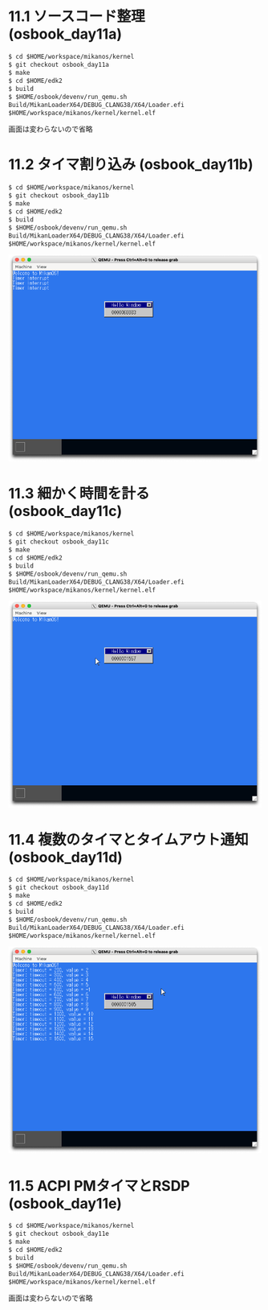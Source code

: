 # 11.1 ソースコード整理 (osbook_day11a)

```console
$ cd $HOME/workspace/mikanos/kernel
$ git checkout osbook_day11a
$ make
$ cd $HOME/edk2
$ build
$ $HOME/osbook/devenv/run_qemu.sh Build/MikanLoaderX64/DEBUG_CLANG38/X64/Loader.efi $HOME/workspace/mikanos/kernel/kernel.elf
```

画面は変わらないので省略

# 11.2 タイマ割り込み (osbook_day11b)

```console
$ cd $HOME/workspace/mikanos/kernel
$ git checkout osbook_day11b
$ make
$ cd $HOME/edk2
$ build
$ $HOME/osbook/devenv/run_qemu.sh Build/MikanLoaderX64/DEBUG_CLANG38/X64/Loader.efi $HOME/workspace/mikanos/kernel/kernel.elf
```

![](./img/11.2.png)

# 11.3 細かく時間を計る (osbook_day11c)

```console
$ cd $HOME/workspace/mikanos/kernel
$ git checkout osbook_day11c
$ make
$ cd $HOME/edk2
$ build
$ $HOME/osbook/devenv/run_qemu.sh Build/MikanLoaderX64/DEBUG_CLANG38/X64/Loader.efi $HOME/workspace/mikanos/kernel/kernel.elf
```

![](./img/11.3.png)

# 11.4 複数のタイマとタイムアウト通知 (osbook_day11d)

```console
$ cd $HOME/workspace/mikanos/kernel
$ git checkout osbook_day11d
$ make
$ cd $HOME/edk2
$ build
$ $HOME/osbook/devenv/run_qemu.sh Build/MikanLoaderX64/DEBUG_CLANG38/X64/Loader.efi $HOME/workspace/mikanos/kernel/kernel.elf
```

![](./img/11.4.png)

# 11.5 ACPI PMタイマとRSDP (osbook_day11e)

```console
$ cd $HOME/workspace/mikanos/kernel
$ git checkout osbook_day11e
$ make
$ cd $HOME/edk2
$ build
$ $HOME/osbook/devenv/run_qemu.sh Build/MikanLoaderX64/DEBUG_CLANG38/X64/Loader.efi $HOME/workspace/mikanos/kernel/kernel.elf
```

画面は変わらないので省略
